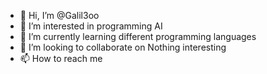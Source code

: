 - 👋 Hi, I’m @Galil3oo
- 👀 I’m interested in programming AI
- 🌱 I’m currently learning different programming languages 
- 💞️ I’m looking to collaborate on Nothing interesting
- 📫 How to reach me 

<!---
Galil3oo/Galil3oo is a ✨ special ✨ repository because its `README.md` (this file) appears on your GitHub profile.
You can click the Preview link to take a look at your changes.
--->
